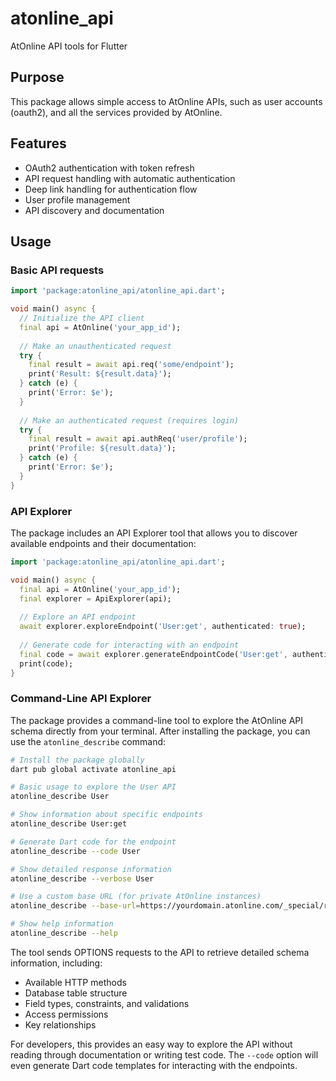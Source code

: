 # atonline_api

AtOnline API tools for Flutter

## Purpose

This package allows simple access to AtOnline APIs, such as
user accounts (oauth2), and all the services provided by AtOnline.

## Features

- OAuth2 authentication with token refresh
- API request handling with automatic authentication
- Deep link handling for authentication flow
- User profile management
- API discovery and documentation

## Usage

### Basic API requests

```dart
import 'package:atonline_api/atonline_api.dart';

void main() async {
  // Initialize the API client
  final api = AtOnline('your_app_id');
  
  // Make an unauthenticated request
  try {
    final result = await api.req('some/endpoint');
    print('Result: ${result.data}');
  } catch (e) {
    print('Error: $e');
  }
  
  // Make an authenticated request (requires login)
  try {
    final result = await api.authReq('user/profile');
    print('Profile: ${result.data}');
  } catch (e) {
    print('Error: $e');
  }
}
```

### API Explorer

The package includes an API Explorer tool that allows you to discover available endpoints and their documentation:

```dart
import 'package:atonline_api/atonline_api.dart';

void main() async {
  final api = AtOnline('your_app_id');
  final explorer = ApiExplorer(api);
  
  // Explore an API endpoint
  await explorer.exploreEndpoint('User:get', authenticated: true);
  
  // Generate code for interacting with an endpoint
  final code = await explorer.generateEndpointCode('User:get', authenticated: true);
  print(code);
}
```

### Command-Line API Explorer

The package provides a command-line tool to explore the AtOnline API schema directly from your terminal. After installing the package, you can use the `atonline_describe` command:

```bash
# Install the package globally
dart pub global activate atonline_api

# Basic usage to explore the User API
atonline_describe User

# Show information about specific endpoints
atonline_describe User:get

# Generate Dart code for the endpoint
atonline_describe --code User

# Show detailed response information
atonline_describe --verbose User

# Use a custom base URL (for private AtOnline instances)
atonline_describe --base-url=https://yourdomain.atonline.com/_special/rest/ User

# Show help information
atonline_describe --help
```

The tool sends OPTIONS requests to the API to retrieve detailed schema information, including:
- Available HTTP methods
- Database table structure
- Field types, constraints, and validations
- Access permissions
- Key relationships

For developers, this provides an easy way to explore the API without reading through documentation or writing test code. The `--code` option will even generate Dart code templates for interacting with the endpoints.
